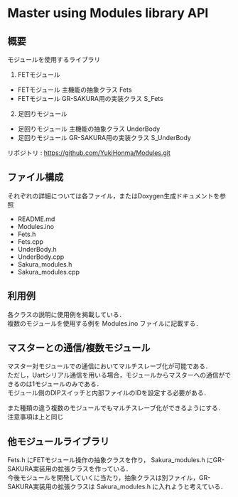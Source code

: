 # Master using Modules library API


## 概要
モジュールを使用するライブラリ
 1. FETモジュール
  - FETモジュール 主機能の抽象クラス Fets
  - FETモジュール GR-SAKURA用の実装クラス S_Fets
 2. 足回りモジュール
  - 足回りモジュール 主機能の抽象クラス UnderBody
  - 足回りモジュール GR-SAKURA用の実装クラス S_UnderBody

 リポジトリ : https://github.com/YukiHonma/Modules.git
  
  
## ファイル構成
それぞれの詳細については各ファイル，またはDoxygen生成ドキュメントを参照
 - README.md
 - Modules.ino
 - Fets.h
 - Fets.cpp
 - UnderBody.h
 - UnderBody.cpp
 - Sakura_modules.h
 - Sakura_modules.cpp  
  
  
## 利用例
 各クラスの説明に使用例を掲載している．  
 複数のモジュールを使用する例を Modules.ino ファイルに記載する．

  
## マスターとの通信/複数モジュール
 マスター対モジュールでの通信においてマルチスレーブ化が可能である．  
 ただし，Uartシリアル通信を用いる場合，モジュールからマスターへの通信ができるのは1モジュールのみである．  
 モジュール側のDIPスイッチと内部ファイルのIDを設定する必要がある．  

 また種類の違う複数のモジュールでもマルチスレーブ化ができるようにする．
 注意事項は上と同じ  


## 他モジュールライブラリ
 Fets.h にFETモジュール操作の抽象クラスを作り， Sakura_modules.h にGR-SAKURA実装用の拡張クラスを作っている．  
 今後モジュールを開発していくに当たり，抽象クラスは別ファイル，GR-SAKURA実装用の拡張クラスは Sakura_modules.h に入れようと考えている．
